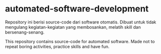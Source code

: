 # automated-software-development

Repository ini berisi source-code dari software otomatis. 
Dibuat untuk tidak mengulang kegiatan-kegiatan yang membosankan, melatih skill dan bersenang-senang. 

This repository contains source-code for automated software.
Made not to repeat boring activities, practice skills and have fun.
